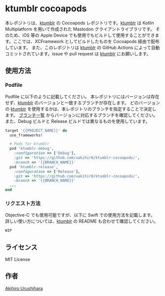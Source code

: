 # ktumblr cocoapods

本レポジトリは、[ktumblr] の Cocoapods レポジトリです。[ktumblr] は Kotlin Multiplatform を用いて作成された Mastodon クライアントライブラリです。
そのため、iOS 等の Apple Device でも使用でもビルドして使用することができます。ここでは、XCFramework としてビルドしたものを Cocoapods 経由で配布しています。
また、このレポジトリは [ktumblr] の GitHub Actions によって自動コミットされています。issue や pull request は [ktumblr] にお願いします。

## 使用方法

### Podfile

Podfile に以下のように記載してください。
本レポジトリにはバージョンは存在せず、[ktumblr] のバージョンと一致するブランチが存在します。
どのバージョンの [ktumblr] を使用するかは、本レポジトリのブランチを指定することで決定します。
[ブランチ一覧](https://github.com/uakihir0/ktumblr-cocoapods/branches) からバージョンに対応するブランチを確認してください。
また、Debug ビルドと Release ビルドでは異なるものを使用しています。

```ruby
target '{{PROJECT_NAME}}' do
  use_frameworks!

  # Pods for ktumblr
  pod 'ktumblr-debug', 
    :configuration => ['Debug'], 
    :git => 'https://github.com/uakihir0/ktumblr-cocoapods/', 
    :branch => '{{BRANCH_NAME}}'
  pod 'ktumblr-release', 
    :configuration => ['Release'], 
    :git => 'https://github.com/uakihir0/ktumblr-cocoapods/', 
    :branch => '{{BRANCH_NAME}}'
  ...
end
```

### リクエスト方法

Objective-C でも使用可能ですが、以下に Swift での使用方法を記載します。
詳しい使い方については、[ktumblr] の README も合わせて確認してください。

```swift
WIP
```

## ライセンス

MIT License

## 作者

[Akihiro Urushihara](https://github.com/uakihir0)


[ktumblr]: https://github.com/uakihir0/ktumblr